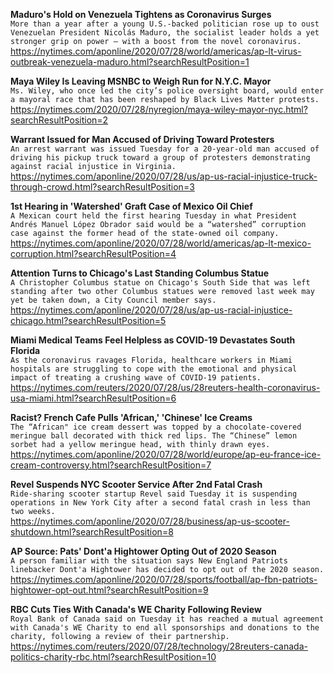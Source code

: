 **Maduro's Hold on Venezuela Tightens as Coronavirus Surges**\
`More than a year after a young U.S.-backed politician rose up to oust Venezuelan President Nicolás Maduro, the socialist leader holds a yet stronger grip on power — with a boost from the novel coronavirus. `\
https://nytimes.com/aponline/2020/07/28/world/americas/ap-lt-virus-outbreak-venezuela-maduro.html?searchResultPosition=1

**Maya Wiley Is Leaving MSNBC to Weigh Run for N.Y.C. Mayor**\
`Ms. Wiley, who once led the city’s police oversight board, would enter a mayoral race that has been reshaped by Black Lives Matter protests.`\
https://nytimes.com/2020/07/28/nyregion/maya-wiley-mayor-nyc.html?searchResultPosition=2

**Warrant Issued for Man Accused of Driving Toward Protesters**\
`An arrest warrant was issued Tuesday for a 20-year-old man accused of driving his pickup truck toward a group of protesters demonstrating against racial injustice in Virginia.`\
https://nytimes.com/aponline/2020/07/28/us/ap-us-racial-injustice-truck-through-crowd.html?searchResultPosition=3

**1st Hearing in 'Watershed' Graft Case of Mexico Oil Chief**\
`A Mexican court held the first hearing Tuesday in what President Andrés Manuel López Obrador said would be a “watershed” corruption case against the former head of the state-owned oil company. `\
https://nytimes.com/aponline/2020/07/28/world/americas/ap-lt-mexico-corruption.html?searchResultPosition=4

**Attention Turns to Chicago's Last Standing Columbus Statue**\
`A Christopher Columbus statue on Chicago's South Side that was left standing after two other Columbus statues were removed last week may yet be taken down, a City Council member says.`\
https://nytimes.com/aponline/2020/07/28/us/ap-us-racial-injustice-chicago.html?searchResultPosition=5

**Miami Medical Teams Feel Helpless as COVID-19 Devastates South Florida**\
`As the coronavirus ravages Florida, healthcare workers in Miami hospitals are struggling to cope with the emotional and physical impact of treating a crushing wave of COVID-19 patients.`\
https://nytimes.com/reuters/2020/07/28/us/28reuters-health-coronavirus-usa-miami.html?searchResultPosition=6

**Racist? French Cafe Pulls 'African,' 'Chinese' Ice Creams**\
`The “African" ice cream dessert was topped by a chocolate-covered meringue ball decorated with thick red lips. The “Chinese” lemon sorbet had a yellow meringue head, with thinly drawn eyes.`\
https://nytimes.com/aponline/2020/07/28/world/europe/ap-eu-france-ice-cream-controversy.html?searchResultPosition=7

**Revel Suspends NYC Scooter Service After 2nd Fatal Crash**\
`Ride-sharing scooter startup Revel said Tuesday it is suspending operations in New York City after a second fatal crash in less than two weeks.`\
https://nytimes.com/aponline/2020/07/28/business/ap-us-scooter-shutdown.html?searchResultPosition=8

**AP Source: Pats' Dont'a Hightower Opting Out of 2020 Season**\
`A person familiar with the situation says New England Patriots linebacker Dont'a Hightower has decided to opt out of the 2020 season. `\
https://nytimes.com/aponline/2020/07/28/sports/football/ap-fbn-patriots-hightower-opt-out.html?searchResultPosition=9

**RBC Cuts Ties With Canada's WE Charity Following Review**\
`Royal Bank of Canada said on Tuesday it has reached a mutual agreement with Canada's WE Charity to end all sponsorships and donations to the charity, following a review of their partnership.`\
https://nytimes.com/reuters/2020/07/28/technology/28reuters-canada-politics-charity-rbc.html?searchResultPosition=10

